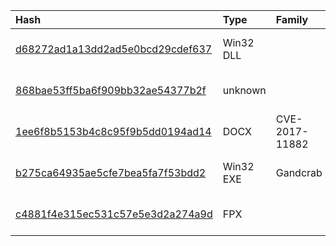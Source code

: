 |Hash|Type|Family|Frist_Seen|Name|
|:--|:--|:--|:--|:--|
|[d68272ad1a13dd2ad5e0bcd29cdef637](https://www.virustotal.com/gui/file/d68272ad1a13dd2ad5e0bcd29cdef637)|Win32 DLL||2018-07-02 02:53:58|d68272ad1a13dd2ad5e0bcd29cdef637.vir|
|[868bae53ff5ba6f909bb32ae54377b2f](https://www.virustotal.com/gui/file/868bae53ff5ba6f909bb32ae54377b2f)|unknown||2018-01-30 05:47:25|myvtfile.exe|
|[1ee6f8b5153b4c8c95f9b5dd0194ad14](https://www.virustotal.com/gui/file/1ee6f8b5153b4c8c95f9b5dd0194ad14)|DOCX|CVE-2017-11882|2018-01-18 04:58:25|=?UTF-8?B?44CQ5b+F6KaB6YOo5pWw44Gu6Kq/5p+744CR5YWa5ZOh44G444Gu6YWN5biD55So44CO44Od44K544K/44O85Z6L44Kr44Os44Oz44OA44O877yI5bmz5oiQMzDlubTvvInjgI8uZG9jeA==?=|
|[b275ca64935ae5cfe7bea5fa7f53bdd2](https://www.virustotal.com/gui/file/b275ca64935ae5cfe7bea5fa7f53bdd2)|Win32 EXE|Gandcrab|2017-11-10 04:48:09|myfile.exe|
|[c4881f4e315ec531c57e5e3d2a274a9d](https://www.virustotal.com/gui/file/c4881f4e315ec531c57e5e3d2a274a9d)|FPX||2017-11-02 02:40:43|「日米対話」非公開会議 報告.msg|
